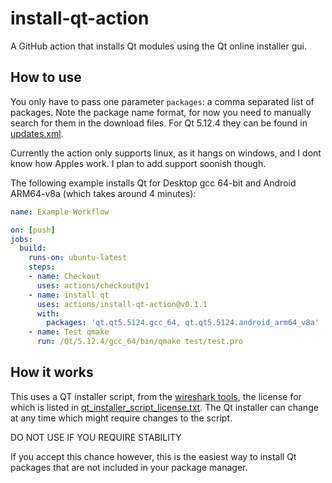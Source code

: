 # install-qt-action
A GitHub action that installs Qt modules using the Qt online installer gui.

## How to use

You only have to pass one parameter `packages`: a comma separated list of packages.
Note the package name format, for now you need to manually search for them in the download files.
For Qt 5.12.4 they can be found in [updates.xml](https://download.qt.io/online/qtsdkrepository/linux_x64/desktop/qt5_5124/Updates.xml).

Currently the action only supports linux, as it hangs on windows, and I dont know how Apples work.
I plan to add support soonish though.

The following example installs Qt for Desktop gcc 64-bit and Android ARM64-v8a (which takes around 4 minutes):

```yml
name: Example Workflow

on: [push]
jobs:
  build:
    runs-on: ubuntu-latest
    steps:
    - name: Checkout
      uses: actions/checkout@v1
    - name: install qt
      uses: actions/install-qt-action@v0.1.1
      with:
        packages: 'qt.qt5.5124.gcc_64, qt.qt5.5124.android_arm64_v8a'
    - name: Test qmake
      run: /Qt/5.12.4/gcc_64/bin/qmake test/test.pro
```

## How it works

This uses a QT installer script, from the [wireshark tools](https://github.com/wireshark/wireshark/blob/master/tools/qt-installer-windows.qs),
the license for which is listed in [qt_installer_script_license.txt](qt_installer_script_license.txt).
The Qt installer can change at any time which might require changes to the script.

DO NOT USE IF YOU REQUIRE STABILITY

If you accept this chance however, this is the easiest way to install Qt packages that are not included in your package manager.
